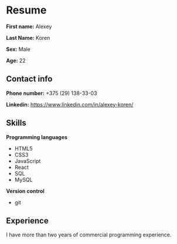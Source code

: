 # Resume

**First name:** Alexey

**Last Name:**  Koren

**Sex:** Male

**Age:** 22

## Contact info

**Phone number:** +375 (29) 138-33-03

**Linkedin:** https://www.linkedin.com/in/alexey-koren/

## Skills
**Programming languages**
+ HTML5
+ CSS3
+ JavaScript
+ React
+ SQL
+ MySQL

**Version control**
+ git

## Experience
I have more than two years of commercial programming experience.
